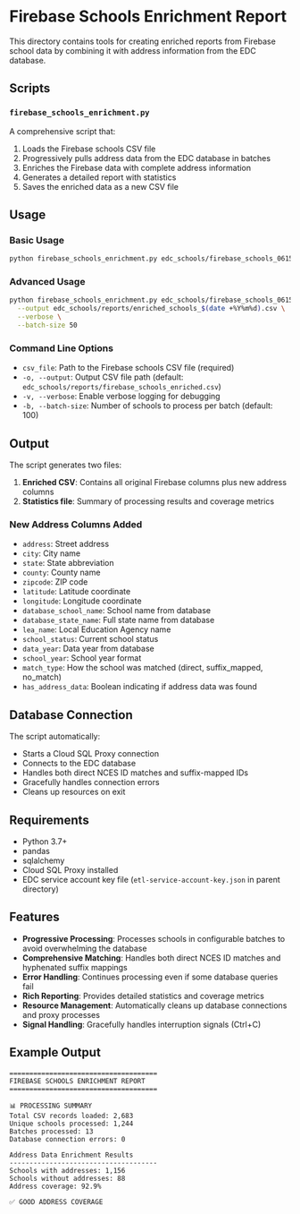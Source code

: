 # Firebase Schools Enrichment Report

This directory contains tools for creating enriched reports from Firebase school data by combining it with address information from the EDC database.

## Scripts

### `firebase_schools_enrichment.py`

A comprehensive script that:
1. Loads the Firebase schools CSV file
2. Progressively pulls address data from the EDC database in batches
3. Enriches the Firebase data with complete address information
4. Generates a detailed report with statistics
5. Saves the enriched data as a new CSV file

## Usage

### Basic Usage

```bash
python firebase_schools_enrichment.py edc_schools/firebase_schools_06152025.csv
```

### Advanced Usage

```bash
python firebase_schools_enrichment.py edc_schools/firebase_schools_06152025.csv \
  --output edc_schools/reports/enriched_schools_$(date +%Y%m%d).csv \
  --verbose \
  --batch-size 50
```

### Command Line Options

- `csv_file`: Path to the Firebase schools CSV file (required)
- `-o, --output`: Output CSV file path (default: `edc_schools/reports/firebase_schools_enriched.csv`)
- `-v, --verbose`: Enable verbose logging for debugging
- `-b, --batch-size`: Number of schools to process per batch (default: 100)

## Output

The script generates two files:
1. **Enriched CSV**: Contains all original Firebase columns plus new address columns
2. **Statistics file**: Summary of processing results and coverage metrics

### New Address Columns Added

- `address`: Street address
- `city`: City name  
- `state`: State abbreviation
- `county`: County name
- `zipcode`: ZIP code
- `latitude`: Latitude coordinate
- `longitude`: Longitude coordinate
- `database_school_name`: School name from database
- `database_state_name`: Full state name from database
- `lea_name`: Local Education Agency name
- `school_status`: Current school status
- `data_year`: Data year from database
- `school_year`: School year format
- `match_type`: How the school was matched (direct, suffix_mapped, no_match)
- `has_address_data`: Boolean indicating if address data was found

## Database Connection

The script automatically:
- Starts a Cloud SQL Proxy connection
- Connects to the EDC database
- Handles both direct NCES ID matches and suffix-mapped IDs
- Gracefully handles connection errors
- Cleans up resources on exit

## Requirements

- Python 3.7+
- pandas
- sqlalchemy
- Cloud SQL Proxy installed
- EDC service account key file (`etl-service-account-key.json` in parent directory)

## Features

- **Progressive Processing**: Processes schools in configurable batches to avoid overwhelming the database
- **Comprehensive Matching**: Handles both direct NCES ID matches and hyphenated suffix mappings
- **Error Handling**: Continues processing even if some database queries fail
- **Rich Reporting**: Provides detailed statistics and coverage metrics
- **Resource Management**: Automatically cleans up database connections and proxy processes
- **Signal Handling**: Gracefully handles interruption signals (Ctrl+C)

## Example Output

```
=====================================
FIREBASE SCHOOLS ENRICHMENT REPORT
=====================================

📊 PROCESSING SUMMARY
Total CSV records loaded: 2,683
Unique schools processed: 1,244
Batches processed: 13
Database connection errors: 0

Address Data Enrichment Results
-------------------------------------
Schools with addresses: 1,156
Schools without addresses: 88
Address coverage: 92.9%

✅ GOOD ADDRESS COVERAGE 